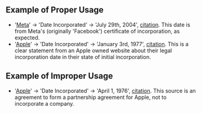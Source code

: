 ## Example of Proper Usage
* '[Meta](https://golden.com/wiki/Meta-99MBY33)' → 'Date Incorporated' →  'July 29th, 2004', [citation](https://www.sec.gov/Archives/edgar/data/1326801/000119312512046715/d287954dex31.htm). This date is from Meta's (originally 'Facebook') certificate of incorporation, as expected.
* '[Apple](https://golden.com/wiki/Apple_(company)-5NB)' → 'Date Incorporated' → 'January 3rd, 1977', [citation](https://jmp.sh/PdZesLu+/Screen+Shot+2022-07-15+at+4.17.54+PM.png). This is a clear statement from an Apple owned website about their legal incorporation date in their state of initial incorporation.

## Example of Improper Usage
* '[Apple](https://golden.com/wiki/Apple_(company)-5NB)' → 'Date Incorporated' → 'April 1, 1976', [citation](https://web.archive.org/web/20190328214907/https://downloads.reactivemicro.com/Apple%20II%20Items/Documentation/Apple%20Info/Apple%20PartnerShip%20Agreement.pdf). This source is an agreement to form a partnership agreement for Apple, not to incorporate a company.
